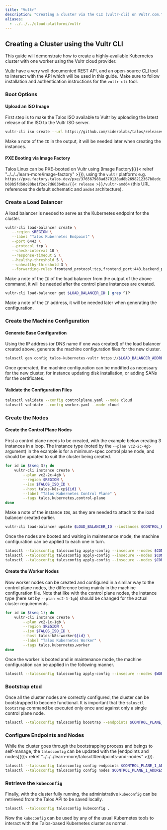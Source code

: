 ```yaml
---
title: "Vultr"
description: "Creating a cluster via the CLI (vultr-cli) on Vultr.com."
aliases:
  - ../../../cloud-platforms/vultr
---
```


## Creating a Cluster using the Vultr CLI

This guide will demonstrate how to create a highly-available Kubernetes cluster with one worker using the Vultr cloud provider.

[Vultr](https://www.vultr.com/) have a very well documented REST API, and an open-source [CLI](https://github.com/vultr/vultr-cli) tool to interact with the API which will be used in this guide.
Make sure to follow installation and authentication instructions for the `vultr-cli` tool.

### Boot Options

#### Upload an ISO Image

First step is to make the Talos ISO available to Vultr by uploading the latest release of the ISO to the Vultr ISO server.

```bash
vultr-cli iso create --url https://github.com/siderolabs/talos/releases/download/{{< release >}}/metal-amd64.iso
```

Make a note of the `ID` in the output, it will be needed later when creating the instances.

#### PXE Booting via Image Factory

Talos Linux can be PXE-booted on Vultr using [Image Factory]({{< relref "../../../learn-more/image-factory" >}}), using the `vultr` platform: e.g.
`https://pxe.factory.talos.dev/pxe/376567988ad370138ad8b2698212367b8edcb69b5fd68c80be1f2ec7d603b4ba/{{< release >}}/vultr-amd64` (this URL references the default schematic and `amd64` architecture).

### Create a Load Balancer

A load balancer is needed to serve as the Kubernetes endpoint for the cluster.

```bash
vultr-cli load-balancer create \
   --region $REGION \
   --label "Talos Kubernetes Endpoint" \
   --port 6443 \
   --protocol tcp \
   --check-interval 10 \
   --response-timeout 5 \
   --healthy-threshold 5 \
   --unhealthy-threshold 3 \
   --forwarding-rules frontend_protocol:tcp,frontend_port:443,backend_protocol:tcp,backend_port:6443
```

Make a note of the `ID` of the load balancer from the output of the above command, it will be needed after the control plane instances are created.

```bash
vultr-cli load-balancer get $LOAD_BALANCER_ID | grep ^IP
```

Make a note of the `IP` address, it will be needed later when generating the configuration.

### Create the Machine Configuration

#### Generate Base Configuration

Using the IP address (or DNS name if one was created) of the load balancer created above, generate the machine configuration files for the new cluster.

```bash
talosctl gen config talos-kubernetes-vultr https://$LOAD_BALANCER_ADDRESS
```

Once generated, the machine configuration can be modified as necessary for the new cluster, for instance updating disk installation, or adding SANs for the certificates.

#### Validate the Configuration Files

```bash
talosctl validate --config controlplane.yaml --mode cloud
talosctl validate --config worker.yaml --mode cloud
```

### Create the Nodes

#### Create the Control Plane Nodes

First a control plane needs to be created, with the example below creating 3 instances in a loop.
The instance type (noted by the `--plan vc2-2c-4gb` argument) in the example is for a minimum-spec control plane node, and should be updated to suit the cluster being created.

```bash
for id in $(seq 3); do
    vultr-cli instance create \
        --plan vc2-2c-4gb \
        --region $REGION \
        --iso $TALOS_ISO_ID \
        --host talos-k8s-cp${id} \
        --label "Talos Kubernetes Control Plane" \
        --tags talos,kubernetes,control-plane
done
```

Make a note of the instance `ID`s, as they are needed to attach to the load balancer created earlier.

```bash
vultr-cli load-balancer update $LOAD_BALANCER_ID --instances $CONTROL_PLANE_1_ID,$CONTROL_PLANE_2_ID,$CONTROL_PLANE_3_ID
```

Once the nodes are booted and waiting in maintenance mode, the machine configuration can be applied to each one in turn.

```bash
talosctl --talosconfig talosconfig apply-config --insecure --nodes $CONTROL_PLANE_1_ADDRESS --file controlplane.yaml
talosctl --talosconfig talosconfig apply-config --insecure --nodes $CONTROL_PLANE_2_ADDRESS --file controlplane.yaml
talosctl --talosconfig talosconfig apply-config --insecure --nodes $CONTROL_PLANE_3_ADDRESS --file controlplane.yaml
```

#### Create the Worker Nodes

Now worker nodes can be created and configured in a similar way to the control plane nodes, the difference being mainly in the machine configuration file.
Note that like with the control plane nodes, the instance type (here set by `--plan vc2-1-1gb`) should be changed for the actual cluster requirements.

```bash
for id in $(seq 1); do
    vultr-cli instance create \
        --plan vc2-1c-1gb \
        --region $REGION \
        --iso $TALOS_ISO_ID \
        --host talos-k8s-worker${id} \
        --label "Talos Kubernetes Worker" \
        --tags talos,kubernetes,worker
done
```

Once the worker is booted and in maintenance mode, the machine configuration can be applied in the following manner.

```bash
talosctl --talosconfig talosconfig apply-config --insecure --nodes $WORKER_1_ADDRESS --file worker.yaml
```

### Bootstrap etcd

Once all the cluster nodes are correctly configured, the cluster can be bootstrapped to become functional.
It is important that the `talosctl bootstrap` command be executed only once and against only a single control plane node.

```bash
talosctl --talosconfig talosconfig boostrap --endpoints $CONTROL_PLANE_1_ADDRESS --nodes $CONTROL_PLANE_1_ADDRESS
```

### Configure Endpoints and Nodes

While the cluster goes through the bootstrapping process and beings to self-manage, the `talosconfig` can be updated with the [endpoints and nodes]({{< relref "../../../learn-more/talosctl#endpoints-and-nodes" >}}).

```bash
talosctl --talosconfig talosconfig config endpoints $CONTROL_PLANE_1_ADDRESS $CONTROL_PLANE_2_ADDRESS $CONTROL_PLANE_3_ADDRESS
talosctl --talosconfig talosconfig config nodes $CONTROL_PLANE_1_ADDRESS $CONTROL_PLANE_2_ADDRESS $CONTROL_PLANE_3_ADDRESS WORKER_1_ADDRESS
```

### Retrieve the `kubeconfig`

Finally, with the cluster fully running, the administrative `kubeconfig` can be retrieved from the Talos API to be saved locally.

```bash
talosctl --talosconfig talosconfig kubeconfig .
```

Now the `kubeconfig` can be used by any of the usual Kubernetes tools to interact with the Talos-based Kubernetes cluster as normal.
